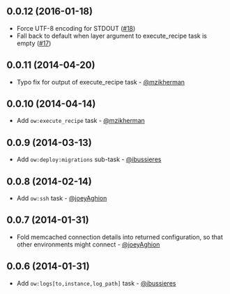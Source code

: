 0.0.12 (2016-01-18)
------

* Force UTF-8 encoding for STDOUT ([#18](https://github.com/artsy/momentum/pull/18))
* Fall back to default when layer argument to execute_recipe task is empty ([#17](https://github.com/artsy/momentum/pull/17))

0.0.11 (2014-04-20)
------

* Typo fix for output of execute_recipe task - [@mzikherman](https://github.com/mzikherman)

0.0.10 (2014-04-14)
------

* Add `ow:execute_recipe` task - [@mzikherman](https://github.com/mzikherman)

0.0.9 (2014-03-13)
-----

* Add `ow:deploy:migrations` sub-task - [@ibussieres](https://github.com/ibussieres)

0.0.8 (2014-02-14)
-----

* Add `ow:ssh` task - [@joeyAghion](https://github.com/joeyAghion)

0.0.7 (2014-01-31)
-----

* Fold memcached connection details into returned configuration, so that other environments might connect - [@joeyAghion](https://github.com/joeyAghion)

0.0.6 (2014-01-31)
-----

* Add `ow:logs[to,instance,log_path]` task - [@ibussieres](https://github.com/ibussieres)
